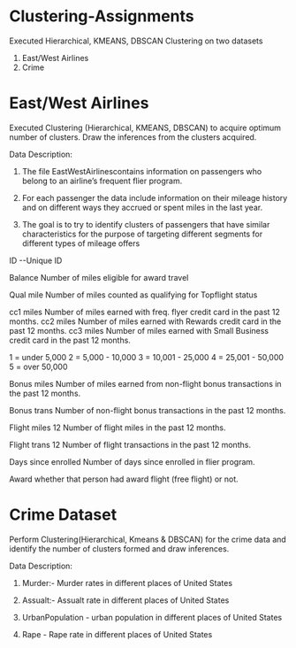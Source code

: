 # Clustering-Assignments 

Executed Hierarchical, KMEANS, DBSCAN Clustering on two datasets

1. East/West Airlines
2. Crime


# East/West Airlines

Executed Clustering (Hierarchical, KMEANS, DBSCAN) to acquire optimum number of clusters. Draw the inferences from the clusters acquired.

Data Description:

1. The file EastWestAirlinescontains information on passengers who belong to an airline’s frequent flier program.

2. For each passenger the data include information on their mileage history and on different ways they accrued or spent miles in the last year.

3. The goal is to try to identify clusters of passengers that have similar characteristics for the purpose of targeting different segments for different types of mileage offers

ID --Unique ID

Balance Number of miles eligible for award travel

Qual mile Number of miles counted as qualifying for Topflight status

cc1 miles  Number of miles earned with freq.
flyer credit card in the past 12 months.
cc2 miles  Number of miles earned with Rewards credit card in the past 12 months.
cc3 miles Number of miles earned with Small Business credit card in the past 12 months.

1 = under 5,000 2 = 5,000 - 10,000 3 = 10,001 - 25,000 4 = 25,001 - 50,000 5 = over 50,000

Bonus miles Number of miles earned from non-flight bonus transactions in the past 12 months.

Bonus trans Number of non-flight bonus transactions in the past 12 months.

Flight miles 12 Number of flight miles in the past 12 months.

Flight trans 12 Number of flight transactions in the past 12 months.

Days since enrolled Number of days since enrolled in flier program.

Award whether that person had award flight (free flight) or not.

# Crime Dataset

Perform Clustering(Hierarchical, Kmeans & DBSCAN) for the crime data and identify the number of clusters formed and draw inferences.

Data Description:

1. Murder:- Murder rates in different places of United States

2. Assualt:- Assualt rate in different places of United States

3. UrbanPopulation - urban population in different places of United States

4. Rape - Rape rate in different places of United States
